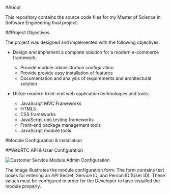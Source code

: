 #About

This repository contains the source code files for my Master of Science in Software Engineering final project.

##Project Objectives

The project was designed and implemented with the following objectives:

* Design and implement a complete solution for a modern e-commerce framework.

    * Provide module administration configuration
    * Provide provide easy installation of features
    * Documentation and analysis of requirements and architectural solution

* Utilize modern front-end web application technologies and tools.

    * JavaScript MVC Frameworks
    * HTML5
    * CSS frameworks
    * JavaScript unit testing frameworks
    * Front-end package management tools
    * JavaScript module tools


#Module Configuration & Installation

##WebRTC API & User Configuration

![Customer Service Module Admin Configuration](https://googledrive.com/host/0BzeRIFydrcV6THNBR0JiLUlXY1k/module-config.png)

The image illustrates the module configuration form. The form contains text boxes for entering an API Secret, Service ID, and Person ID (User ID). These values must be configured in order for the Developer to have installed the module properly.